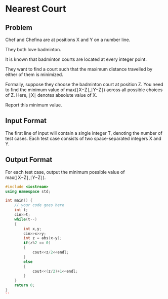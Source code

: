 # Nearest Court
## Problem
Chef and Chefina are at positions X and Y on a number line.

They both love badminton.

It is known that badminton courts are located at every integer point.

They want to find a court such that the maximum distance travelled by either of them is minimized.

Formally, suppose they choose the badminton court at position Z. You need to find the minimum value of max(∣X−Z∣,∣Y−Z∣) across all possible choices of Z. Here, ∣X∣ denotes absolute value of X.

Report this minimum value.

## Input Format
The first line of input will contain a single integer T, denoting the number of test cases.
Each test case consists of two space-separated integers X and Y.
## Output Format
For each test case, output the minimum possible value of max(∣X−Z∣,∣Y−Z∣).

```cpp
#include <iostream>
using namespace std;

int main() {
	// your code goes here
	int t;
	cin>>t;
	while(t--)
	{
	    int x,y;
	    cin>>x>>y;
	    int z = abs(x-y);
	    if(z%2 == 0)
	    {
	        cout<<z/2<<endl;
	    }
	    else
	    {
	        cout<<(z/2)+1<<endl;
	    }
	}
	return 0;
}
``